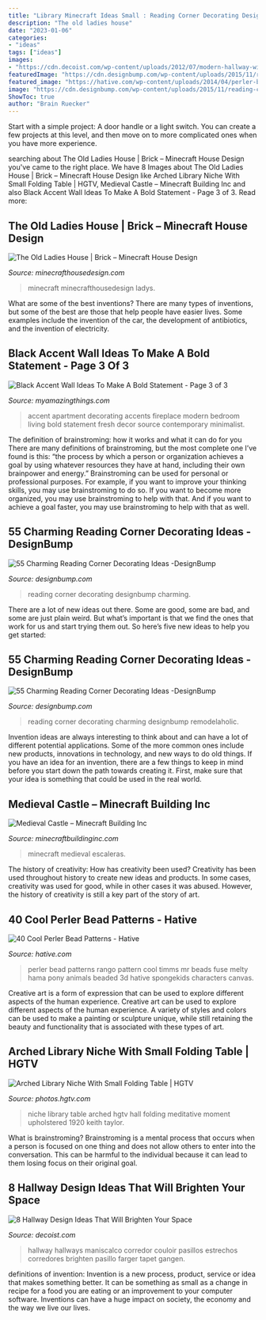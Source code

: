 ```yaml
---
title: "Library Minecraft Ideas Small : Reading Corner Decorating Designbump Charming"
description: "The old ladies house"
date: "2023-01-06"
categories:
- "ideas"
tags: ["ideas"]
images:
- "https://cdn.decoist.com/wp-content/uploads/2012/07/modern-hallway-with-neutral-colors.jpg"
featuredImage: "https://cdn.designbump.com/wp-content/uploads/2015/11/reading-corner-nook01.jpg"
featured_image: "https://hative.com/wp-content/uploads/2014/04/perler-beads-patterns/12-rango-and-mr-timms.png"
image: "https://cdn.designbump.com/wp-content/uploads/2015/11/reading-corner-nook48.jpg"
ShowToc: true
author: "Brain Ruecker"
---
```



Start with a simple project: A door handle or a light switch. You can create a few projects at this level, and then move on to more complicated ones when you have more experience.

	

		
searching about The Old Ladies House | Brick – Minecraft House Design you've came to the right place. We have 8 Images about The Old Ladies House | Brick – Minecraft House Design like Arched Library Niche With Small Folding Table | HGTV, Medieval Castle – Minecraft Building Inc and also Black Accent Wall Ideas To Make A Bold Statement - Page 3 of 3. Read more:
		
    
## The Old Ladies House | Brick – Minecraft House Design

<img loading=lazy src="https://minecrafthousedesign.com/wp-content/uploads/2014/04/The-Old-Ladys-House-minecraft-ideas-brick.jpg" onerror="this.onerror=null;this.src='https://tse1.mm.bing.net/th?id=OIP.liudJFgIzzL6kKFpThRc5AHaET&amp;pid=15.1';" alt="The Old Ladies House | Brick – Minecraft House Design">

_Source: minecrafthousedesign.com_

>minecraft minecrafthousedesign ladys. 

	

What are some of the best inventions?
There are many types of inventions, but some of the best are those that help people have easier lives. Some examples include the invention of the car, the development of antibiotics, and the invention of electricity.

    
## Black Accent Wall Ideas To Make A Bold Statement - Page 3 Of 3

<img loading=lazy src="https://myamazingthings.com/wp-content/uploads/2018/02/black-accent-wall-11-.jpg" onerror="this.onerror=null;this.src='https://tse3.mm.bing.net/th?id=OIP.i6tpq8nB-QMfWv_t4-VzQAHaJ_&amp;pid=15.1';" alt="Black Accent Wall Ideas To Make A Bold Statement - Page 3 of 3">

_Source: myamazingthings.com_

>accent apartment decorating accents fireplace modern bedroom living bold statement fresh decor source contemporary minimalist. 

	

The definition of brainstroming: how it works and what it can do for you
There are many definitions of brainstroming, but the most complete one I’ve found is this: “the process by which a person or organization achieves a goal by using whatever resources they have at hand, including their own brainpower and energy.” Brainstroming can be used for personal or professional purposes. For example, if you want to improve your thinking skills, you may use brainstroming to do so. If you want to become more organized, you may use brainstroming to help with that. And if you want to achieve a goal faster, you may use brainstroming to help with that as well.

    
## 55 Charming Reading Corner Decorating Ideas -DesignBump

<img loading=lazy src="https://cdn.designbump.com/wp-content/uploads/2015/11/reading-corner-nook01.jpg" onerror="this.onerror=null;this.src='https://tse2.mm.bing.net/th?id=OIP.T3QBHOtwZOk8xHLgaKp-8gHaLn&amp;pid=15.1';" alt="55 Charming Reading Corner Decorating Ideas -DesignBump">

_Source: designbump.com_

>reading corner decorating designbump charming. 

	

There are a lot of new ideas out there. Some are good, some are bad, and some are just plain weird. But what’s important is that we find the ones that work for us and start trying them out. So here’s five new ideas to help you get started: 

    
## 55 Charming Reading Corner Decorating Ideas -DesignBump

<img loading=lazy src="https://cdn.designbump.com/wp-content/uploads/2015/11/reading-corner-nook48.jpg" onerror="this.onerror=null;this.src='https://tse3.mm.bing.net/th?id=OIP.zPUTDC_ut0M6hVemG0SAhQHaLH&amp;pid=15.1';" alt="55 Charming Reading Corner Decorating Ideas -DesignBump">

_Source: designbump.com_

>reading corner decorating charming designbump remodelaholic. 

	

Invention ideas are always interesting to think about and can have a lot of different potential applications. Some of the more common ones include new products, innovations in technology, and new ways to do old things. If you have an idea for an invention, there are a few things to keep in mind before you start down the path towards creating it. First, make sure that your idea is something that could be used in the real world.

    
## Medieval Castle – Minecraft Building Inc

<img loading=lazy src="https://minecraftbuildinginc.com/wp-content/uploads/2013/02/The-Ballroom.jpg" onerror="this.onerror=null;this.src='https://tse3.mm.bing.net/th?id=OIP.ueDctjGfE5vZ2ifyFlng2gHaEo&amp;pid=15.1';" alt="Medieval Castle – Minecraft Building Inc">

_Source: minecraftbuildinginc.com_

>minecraft medieval escaleras. 

	

The history of creativity: How has creativity been used?
Creativity has been used throughout history to create new ideas and products. In some cases, creativity was used for good, while in other cases it was abused. However, the history of creativity is still a key part of the story of art.

    
## 40 Cool Perler Bead Patterns - Hative

<img loading=lazy src="https://hative.com/wp-content/uploads/2014/04/perler-beads-patterns/12-rango-and-mr-timms.png" onerror="this.onerror=null;this.src='https://tse3.mm.bing.net/th?id=OIP.Xxu5zfbiUQ50We9MfZfHrwHaJn&amp;pid=15.1';" alt="40 Cool Perler Bead Patterns - Hative">

_Source: hative.com_

>perler bead patterns rango pattern cool timms mr beads fuse melty hama pony animals beaded 3d hative spongekids characters canvas. 

	

Creative art is a form of expression that can be used to explore different aspects of the human experience.
Creative art can be used to explore different aspects of the human experience. A variety of styles and colors can be used to make a painting or sculpture unique, while still retaining the beauty and functionality that is associated with these types of art.

    
## Arched Library Niche With Small Folding Table | HGTV

<img loading=lazy src="https://hgtvhome.sndimg.com/content/dam/images/hgtv/fullset/2014/11/19/1/Pineapple-House_West-Paces-Ferry_Library-Niche.jpg.rend.hgtvcom.616.924.suffix/1416429266649.jpeg" onerror="this.onerror=null;this.src='https://tse3.mm.bing.net/th?id=OIP.1xYnL8e_3s--trYT9SCz5AHaLH&amp;pid=15.1';" alt="Arched Library Niche With Small Folding Table | HGTV">

_Source: photos.hgtv.com_

>niche library table arched hgtv hall folding meditative moment upholstered 1920 keith taylor. 

	

What is brainstroming? Brainstroming is a mental process that occurs when a person is focused on one thing and does not allow others to enter into the conversation. This can be harmful to the individual because it can lead to them losing focus on their original goal.

    
## 8 Hallway Design Ideas That Will Brighten Your Space

<img loading=lazy src="https://cdn.decoist.com/wp-content/uploads/2012/07/modern-hallway-with-neutral-colors.jpg" onerror="this.onerror=null;this.src='https://tse3.mm.bing.net/th?id=OIP.M-4gy2ptYnlIXCwi1bV_oQHaJ3&amp;pid=15.1';" alt="8 Hallway Design Ideas That Will Brighten Your Space">

_Source: decoist.com_

>hallway hallways maniscalco corredor couloir pasillos estrechos corredores brighten pasillo farger tapet gangen. 

	

definitions of invention:
Invention is a new process, product, service or idea that makes something better. It can be something as small as a change in recipe for a food you are eating or an improvement to your computer software. Inventions can have a huge impact on society, the economy and the way we live our lives.

